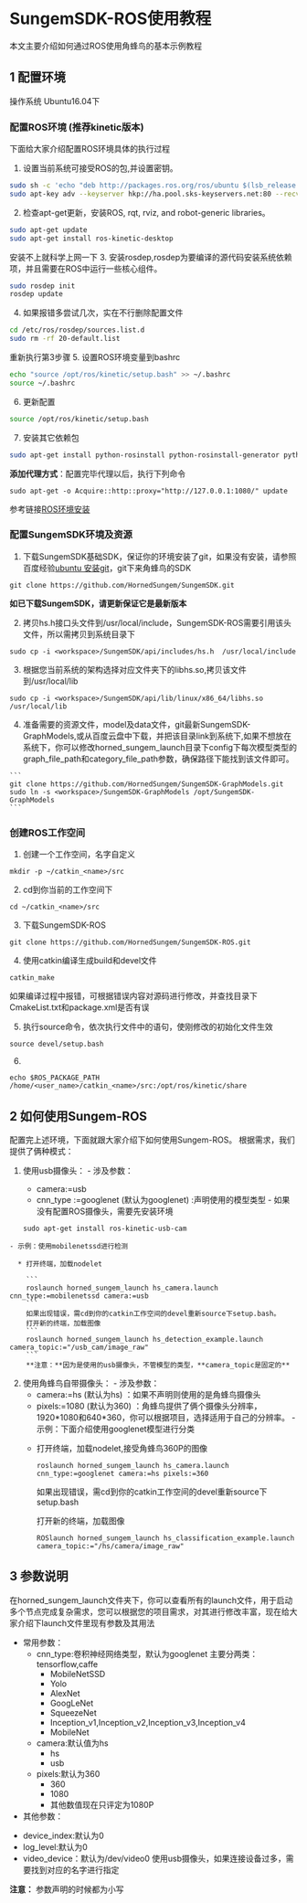 # SungemSDK-ROS使用教程
本文主要介绍如何通过ROS使用角蜂鸟的基本示例教程
## 1 配置环境
操作系统 Ubuntu16.04下

### 配置ROS环境 (推荐kinetic版本)
下面给大家介绍配置ROS环境具体的执行过程
  1. 设置当前系统可接受ROS的包,并设置密钥。

  ```bash
  sudo sh -c 'echo "deb http://packages.ros.org/ros/ubuntu $(lsb_release -sc) main" > /etc/apt/sources.list.d/ros-latest.list'
  sudo apt-key adv --keyserver hkp://ha.pool.sks-keyservers.net:80 --recv-key 421C365BD9FF1F717815A3895523BAEEB01FA116
  ```
  2. 检查apt-get更新，安装ROS, rqt, rviz, and robot-generic libraries。

  ```bash
  sudo apt-get update
  sudo apt-get install ros-kinetic-desktop
  ```
  安装不上就科学上网一下
  3. 安装rosdep,rosdep为要编译的源代码安装系统依赖项，并且需要在ROS中运行一些核心组件。

  ```sh
  sudo rosdep init
  rosdep update
  ```

  4. 如果报错多尝试几次，实在不行删除配置文件

  ```bash
  cd /etc/ros/rosdep/sources.list.d
  sudo rm -rf 20-default.list
  ```
  重新执行第3步骤
  5.  设置ROS环境变量到bashrc

  ```bash
  echo "source /opt/ros/kinetic/setup.bash" >> ~/.bashrc
  source ~/.bashrc
  ```
  6. 更新配置

  ```sh
  source /opt/ros/kinetic/setup.bash
  ```

  7. 安装其它依赖包

  ```bash
  sudo apt-get install python-rosinstall python-rosinstall-generator python-wstool build-essential
  ```

**添加代理方式**：配置完毕代理以后，执行下列命令

  ```
  sudo apt-get -o Acquire::http::proxy="http://127.0.0.1:1080/" update
  ```

参考链接[ROS环境安装](http://wiki.ros.org/kinetic/Installation/Ubuntu)

### 配置SungemSDK环境及资源

  1. 下载SungemSDK基础SDK，保证你的环境安装了git，如果没有安装，请参照百度经验[ubuntu 安装git](https://jingyan.baidu.com/article/915fc414ba51be51394b20c9.html)，git下来角蜂鸟的SDK

  ```
  git clone https://github.com/HornedSungem/SungemSDK.git
  ```
  **如已下载SungemSDK，请更新保证它是最新版本**

  2. 拷贝hs.h接口头文件到/usr/local/include，SungemSDK-ROS需要引用该头文件，所以需拷贝到系统目录下

  ```
  sudo cp -i <workspace>/SungemSDK/api/includes/hs.h  /usr/local/include
  ```
  3. 根据您当前系统的架构选择对应文件夹下的libhs.so,拷贝该文件到/usr/local/lib

  ```
  sudo cp -i <workspace>/SungemSDK/api/lib/linux/x86_64/libhs.so /usr/local/lib
  ```

  4. 准备需要的资源文件，model及data文件，git最新SungemSDK-GraphModels,或从百度云盘中下载，并把该目录link到系统下,如果不想放在系统下，你可以修改horned_sungem_launch目录下config下每次模型类型的graph_file_path和category_file_path参数，确保路径下能找到该文件即可。

    ```
    git clone https://github.com/HornedSungem/SungemSDK-GraphModels.git
    sudo ln -s <workspace>/SungemSDK-GraphModels /opt/SungemSDK-GraphModels
    ```

### 创建ROS工作空间

  1. 创建一个工作空间，名字自定义

  ```
  mkdir -p ~/catkin_<name>/src
  ```
  2. cd到你当前的工作空间下

  ```
  cd ~/catkin_<name>/src
  ```
  3. 下载SungemSDK-ROS

  ```
  git clone https://github.com/HornedSungem/SungemSDK-ROS.git
  ```
  4. 使用catkin编译生成build和devel文件

  ```
  catkin_make
  ```
  如果编译过程中报错，可根据错误内容对源码进行修改，并查找目录下CmakeList.txt和package.xml是否有误

  5. 执行source命令，依次执行文件中的语句，使刚修改的初始化文件生效

  ```
  source devel/setup.bash
  ```
  6.
  ```
  echo $ROS_PACKAGE_PATH
/home/<user_name>/catkin_<name>/src:/opt/ros/kinetic/share
  ```

## 2 如何使用Sungem-ROS
  配置完上述环境，下面就跟大家介绍下如何使用Sungem-ROS。 根据需求，我们提供了俩种模式：
  1. 使用usb摄像头：
    - 涉及参数：
      - camera:=usb
      - cnn_type :=googlenet (默认为googlenet) :声明使用的模型类型
    - 如果没有配置ROS摄像头，需要先安装环境

      ```
      sudo apt-get install ros-kinetic-usb-cam
      ```
    - 示例：使用mobilenetssd进行检测

      * 打开终端，加载nodelet

        ```
        roslaunch horned_sungem_launch hs_camera.launch cnn_type:=mobilenetssd camera:=usb
        ```
        如果出现错误，需cd到你的catkin工作空间的devel重新source下setup.bash。
        打开新的终端，加载图像
        ```
        roslaunch horned_sungem_launch hs_detection_example.launch camera_topic:="/usb_cam/image_raw"
        ```
        **注意：**因为是使用的usb摄像头，不管模型的类型，**camera_topic是固定的**
  2. 使用角蜂鸟自带摄像头：
    - 涉及参数：
      - camera:=hs (默认为hs) ：如果不声明则使用的是角蜂鸟摄像头
      - pixels:=1080 (默认为360) ：角蜂鸟提供了俩个摄像头分辨率，1920\*1080和640\*360，你可以根据项目，选择适用于自己的分辨率。
    - 示例：下面介绍使用googlenet模型进行分类
      * 打开终端，加载nodelet,接受角蜂鸟360P的图像

        ```
        roslaunch horned_sungem_launch hs_camera.launch cnn_type:=googlenet camera:=hs pixels:=360
        ```

        如果出现错误，需cd到你的catkin工作空间的devel重新source下setup.bash

        打开新的终端，加载图像

        ```
        ROSlaunch horned_sungem_launch hs_classification_example.launch camera_topic:="/hs/camera/image_raw"
        ```

## 3 参数说明
  在horned_sungem_launch文件夹下，你可以查看所有的launch文件，用于启动多个节点完成复杂需求，您可以根据您的项目需求，对其进行修改丰富，现在给大家介绍下launch文件里现有参数及其用法
  * 常用参数：
    - cnn_type:卷积神经网络类型，默认为googlenet 主要分两类：tensorflow,caffe
      - MobileNetSSD
      - Yolo
      - AlexNet
      - GoogLeNet
      - SqueezeNet
      - Inception_v1,Inception_v2,Inception_v3,Inception_v4
      - MobileNet
    - camera:默认值为hs
      - hs
      - usb
    - pixels:默认为360
      - 360
      - 1080
      - 其他数值现在只评定为1080P
  * 其他参数：
   - device_index:默认为0
   - log_level:默认为0
   - video_device：默认为/dev/video0  使用usb摄像头，如果连接设备过多，需要找到对应的名字进行指定

**注意：** 参数声明的时候都为小写
